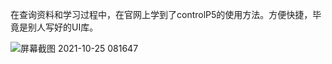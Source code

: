 在查询资料和学习过程中，在官网上学到了controlP5的使用方法。方便快捷，毕竟是别人写好的UI库。

![屏幕截图 2021-10-25 081647](https://user-images.githubusercontent.com/90589652/138618544-4a142107-62d2-4c39-87bd-6e45d81ed3a0.jpg)

